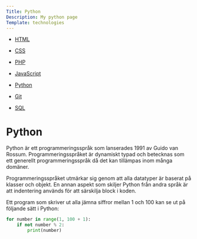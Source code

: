 ```yaml
---
Title: Python
Description: My python page
Template: technologies
---
```



<div class="single-technologies">

<div class="tech-navigation" markdown="1">
<ul markdown="1">

<li markdown="1"> 

[HTML](html)

</li>
<li markdown="1"> 

[CSS](css)
</li>

<li markdown="1"> 

[PHP](php)
</li>

<li markdown="1"> 

[JavaScript](javascript)
</li>

<li markdown="1"> 

[Python](python)
</li>

<li markdown="1"> 

[Git](git)
</li>

<li markdown="1"> 

[SQL](sqlite)
</li>


</div>

<div class="single-tech single-py" markdown="1"> 


# Python

Python är ett programmeringsspråk som lanserades 1991 av Guido van Rossum. Programmeringsspråket är dynamiskt typad och betecknas som ett generellt programmeringsspråk då det kan tillämpas inom många domäner.

Programmeringsspråket utmärkar sig genom att alla datatyper är baserat på klasser och objekt. En annan aspekt som skiljer Python från andra språk är att indentering används för att särskilja block i koden.

Ett program som skriver ut alla jämna siffror mellan 1 och 100 kan se ut på följande sätt i Python:

```python
for number in range(1, 100 + 1):
    if not number % 2:
        print(number)
```

</div>
</ul>

</div>
